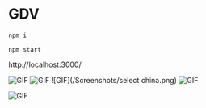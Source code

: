 # GDV

```npm i```

```npm start```

http://localhost:3000/


![GIF](/Screenshots/AxesZoom.png)
![GIF](/Screenshots/selectAxesZoom.png)
![GIF](/Screenshots/select china.png)
![GIF](/Screenshots/AxesZoom.png)


![GIF](https://camo.githubusercontent.com/4e07a7d190ed9d3a622bbf33f2c80f1a31f7d7fb/68747470733a2f2f33382e6d656469612e74756d626c722e636f6d2f74756d626c725f6d32776b70383937725931727072786b726f315f3530302e676966)
